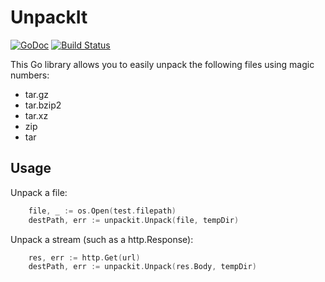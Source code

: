 # UnpackIt

[![GoDoc](https://godoc.org/github.com/c4milo/unpackit?status.svg)](https://godoc.org/github.com/c4milo/unpackit)
[![Build Status](https://travis-ci.org/c4milo/unpackit.svg?branch=master)](https://travis-ci.org/c4milo/unpackit)

This Go library allows you to easily unpack the following files using magic numbers:

* tar.gz
* tar.bzip2
* tar.xz
* zip
* tar

## Usage

Unpack a file:

```go
    file, _ := os.Open(test.filepath)
    destPath, err := unpackit.Unpack(file, tempDir)
```

Unpack a stream (such as a http.Response):

```go
    res, err := http.Get(url)
    destPath, err := unpackit.Unpack(res.Body, tempDir)
```

